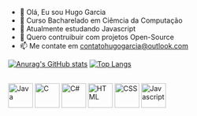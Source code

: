 - 👋 Olá, Eu sou Hugo Garcia
- 👀 Curso Bacharelado em Ciêmcia da Computação
- 🌱 Atualmente estudando Javascript
- 💞️ Quero contruibuir com projetos Open-Source
- 📫 Me contate em contatohugogarcia@outlook.com

[![Anurag's GitHub stats](https://github-readme-stats.vercel.app/api?username=hugogacia360&count_private=true&show_icons=true&theme=radical&include_all_commits=true&count_private=true)](https://github.com/anuraghazra/github-readme-stats)    [![Top Langs](https://github-readme-stats.vercel.app/api/top-langs/?username=hugogacia360&theme=radical&layout=compact)](https://github.com/anuraghazra/github-readme-stats)

<div style "display" inline _block"><br>
<img align="center" alt="Java" height="50" width="50" src="https://raw.githubusercontent.com/jmnote/z-icons/master/svg/java.svg">
<img align="center" alt="C" height="50" width="50" src="https://raw.githubusercontent.com/jmnote/z-icons/master/svg/c.svg">
<img align="center" alt="C#" height="50" width="50" src="https://camo.githubusercontent.com/52045ed9d775b4ac9286e51c28b878edca6bb1750815b423c8d06c7976040ab7/68747470733a2f2f6d617274696e63686176657a2e6769746875622e696f2f4173736574732f4c6f676f732f6373686172702e737667">
<img align="center" alt="HTML" height="50" width="50" src="https://camo.githubusercontent.com/c61346fb6ea6a25b03315c7a3655fdf3f0368efed773cc2cf393b3ff26a4a8d2/68747470733a2f2f63646e2e776f726c64766563746f726c6f676f2e636f6d2f6c6f676f732f68746d6c2d312e737667">
<img align="center" alt="CSS" height="50" width="50" src="https://camo.githubusercontent.com/de2d9a327e2243b0de9abeed9d96f93b346cee29e11594f4b975e30a023e1bb3/687474703a2f2f6c6966656861636b6465762e787372762e6a702f5a616b6b69426c6f672f696d616765732f7468756d622f637373335f6c6f676f2e737667">
<img align="center" alt="Javascript" height="50" width="50" src="https://camo.githubusercontent.com/e133acc5ec37b1a55b508da9c447b5bfe02d44348bbb4fb9a99ce7c7db35c67d/68747470733a2f2f6d617274696e63686176657a2e6769746875622e696f2f4173736574732f4c6f676f732f6a6176617363726970742e737667" >

